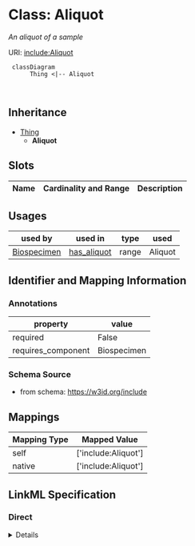 # Class: Aliquot
_An aliquot of a sample_





URI: [include:Aliquot](https://w3id.org/include/Aliquot)




```mermaid
 classDiagram
      Thing <|-- Aliquot
      
      

```





## Inheritance
* [Thing](Thing.md)
    * **Aliquot**



## Slots

| Name | Cardinality and Range  | Description  |
| ---  | ---  | --- |


## Usages


| used by | used in | type | used |
| ---  | --- | --- | --- |
| [Biospecimen](Biospecimen.md) | [has_aliquot](has_aliquot.md) | range | Aliquot |



## Identifier and Mapping Information





### Annotations

| property | value |
| --- | --- |
| required | False |
| requires_component | Biospecimen |




### Schema Source


* from schema: https://w3id.org/include







## Mappings

| Mapping Type | Mapped Value |
| ---  | ---  |
| self | ['include:Aliquot'] |
| native | ['include:Aliquot'] |


## LinkML Specification

<!-- TODO: investigate https://stackoverflow.com/questions/37606292/how-to-create-tabbed-code-blocks-in-mkdocs-or-sphinx -->

### Direct

<details>
```yaml
name: Aliquot
definition_uri: include:Aliquot
annotations:
  required:
    tag: required
    value: 'False'
  requires_component:
    tag: requires_component
    value: Biospecimen
description: An aliquot of a sample
title: Aliquot
from_schema: https://w3id.org/include
rank: 1000
is_a: Thing

```
</details>

### Induced

<details>
```yaml
name: Aliquot
definition_uri: include:Aliquot
annotations:
  required:
    tag: required
    value: 'False'
  requires_component:
    tag: requires_component
    value: Biospecimen
description: An aliquot of a sample
title: Aliquot
from_schema: https://w3id.org/include
rank: 1000
is_a: Thing

```
</details>
